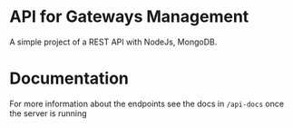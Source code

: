 # API for Gateways Management
A simple project of a REST API with NodeJs, MongoDB.

# Documentation
For more information about the endpoints see the docs in `/api-docs` once the server is running